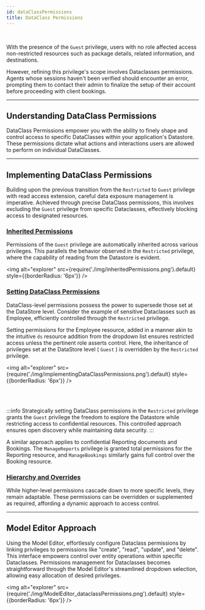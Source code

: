 ```yaml
---
id: dataClassPermissions
title: DataClass Permissions
---
```


<br/>

With the presence of the `Guest` privilege, users with no role affected access non-restricted resources such as package details, related information, and destinations. 

However, refining this privilege's scope involves Dataclasses permissions. Agents whose sessions haven't been verified should encounter an error, prompting them to contact their admin to finalize the setup of their account before proceeding with client bookings.

--- 
## Understanding DataClass Permissions 

DataClass Permissions empower you with the ability to finely shape and control access to specific DataClasses within your application's Datastore. These permissions dictate what actions and interactions users are allowed to perform on individual DataClasses.

---

##  Implementing DataClass Permissions 

Building upon the previous transition from the `Restricted` to `Guest` privilege with read access extension, careful data exposure management is imperative. Achieved through precise DataClass permissions, this involves excluding the `Guest` privilege from specific Dataclasses, effectively blocking access to designated resources.

### <u> Inherited Permissions </u>

Permissions of the `Guest` privilege are automatically inherited across various privileges. This parallels the behavior observed in the `Restricted` privilege, where the capability of reading from the Datastore is evident.

<img alt="explorer" src={require('./img/inheritedPermissions.png').default} style={{borderRadius: '6px'}} />

### <u> Setting DataClass Permissions </u>

DataClass-level permissions possess the power to supersede those set at the DataStore level. Consider the example of sensitive Dataclasses such as Employee, efficiently controlled through the `Restricted` privilege. 

Setting permissions for the Employee resource, added in a manner akin to the intuitive `ds` resource addition from the dropdown list ensures restricted access unless the pertinent role asserts control. Here, the inheritance of privileges set at the DataStore level ( `Guest` ) is overridden by the `Restricted` privilege.

<img alt="explorer" src={require('./img/implementingDataClassPermissions.png').default} style={{borderRadius: '6px'}} />

<br/><br/>

:::info 
Strategically setting DataClass permissions in the `Restricted` privilege grants the `Guest` privilege the freedom to explore the Datastore while restricting access to confidential resources. This controlled approach ensures open discovery while maintaining data security.
:::

A similar approach applies to confidential Reporting documents and Bookings. The `ManageReports` privilege is granted total permissions for the Reporting resource, and `ManageBookings` similarly gains full control over the Booking resource. 


### <u> Hierarchy and Overrides </u>

While higher-level permissions cascade down to more specific levels, they remain adaptable. These permissions can be overridden or supplemented as required, affording a dynamic approach to access control.

---

## Model Editor Approach

Using the Model Editor, effortlessly configure Dataclass permissions by linking privileges to permissions like "create", "read", "update", and "delete". This interface empowers control over entity operations within specific Dataclasses. Permissions management for Dataclasses becomes straightforward through the Model Editor's streamlined dropdown selection, allowing easy allocation of desired privileges.

<img alt="explorer" src={require('./img/ModelEditor_dataclassPermissions.png').default} style={{borderRadius: '6px'}} />


